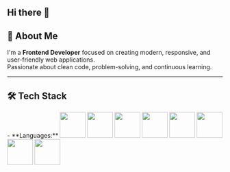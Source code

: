 ## Hi there 👋
## 🚀 About Me
I'm a **Frontend Developer** focused on creating modern, responsive, and user-friendly web applications.  
Passionate about clean code, problem-solving, and continuous learning.

---
## 🛠️ Tech Stack
<p align="left">
  - **Languages:**
  <img src="https://cdn.jsdelivr.net/gh/devicons/devicon@latest/icons/html5/html5-original.svg" width="60" height="60" />
  <img src="https://cdn.jsdelivr.net/gh/devicons/devicon@latest/icons/css3/css3-original.svg" width="60" height="60" />
  <img src="https://cdn.jsdelivr.net/gh/devicons/devicon@latest/icons/bootstrap/bootstrap-original-wordmark.svg" width="60" height="60" />
  <img src="https://cdn.jsdelivr.net/gh/devicons/devicon@latest/icons/tailwindcss/tailwindcss-original.svg" width="60" height="60" />
  <img src="https://cdn.jsdelivr.net/gh/devicons/devicon@latest/icons/javascript/javascript-original.svg" width="60" height="60" />
  <img src="https://cdn.jsdelivr.net/gh/devicons/devicon@latest/icons/typescript/typescript-original.svg" width="60" height="60" />
  <img src="https://cdn.jsdelivr.net/gh/devicons/devicon@latest/icons/react/react-original-wordmark.svg" width="60" height="60" />
  <img src="https://cdn.jsdelivr.net/gh/devicons/devicon@latest/icons/nextjs/nextjs-original.svg" width="60" height="60" />

  
</p>






<!--
**yehia2121/yehia2121** is a ✨ _special_ ✨ repository because its `README.md` (this file) appears on your GitHub profile.

Here are some ideas to get you started:

- 🔭 I’m currently working on ...
- 🌱 I’m currently learning ...
- 👯 I’m looking to collaborate on ...
- 🤔 I’m looking for help with ...
- 💬 Ask me about ...
- 📫 How to reach me: ...
- 😄 Pronouns: ...
- ⚡ Fun fact: ...
-->
